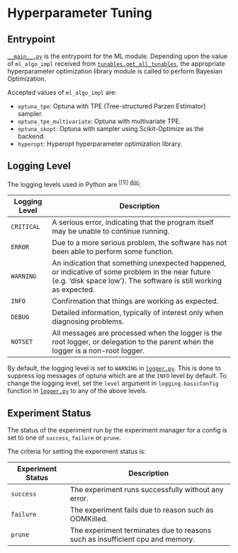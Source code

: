 # Hyperparameter Tuning

## Entrypoint

[`__main__.py`](./__main__.py) is the entrypoint for the ML module. Depending upon the value of `ml_algo_impl` received
from [`tunables.get_all_tunables`](./tunables.py), the appropriate hyperparameter optimization library module is called
to perform Bayesian Optimization.

Accepted values of `ml_algo_impl` are:
- `optuna_tpe`: Optuna with TPE (Tree-structured Parzen Estimator) sampler.
- `optuna_tpe_multivariate`: Optuna with multivariate TPE.
- `optuna_skopt`: Optuna with sampler using Scikit-Optimize as the backend.
- `hyperopt`: Hyperopt hyperparameter optimization library.

## Logging Level

The logging levels used in Python are <sup>[[1]] [doc]</sup>:

| Logging Level | Description                                                                                                                                                           |
|---------------|-----------------------------------------------------------------------------------------------------------------------------------------------------------------------|
| `CRITICAL`    | A serious error, indicating that the program itself may be unable to continue running.                                                                                |
| `ERROR`       | Due to a more serious problem, the software has not been able to perform some function.                                                                               |
| `WARNING`     | An indication that something unexpected happened, or indicative of some problem in the near future (e.g. ‘disk space low’). The software is still working as expected.|
| `INFO`        | Confirmation that things are working as expected.                                                                                                                     |
| `DEBUG`       | Detailed information, typically of interest only when diagnosing problems.                                                                                            |
| `NOTSET`      | All messages are processed when the logger is the root logger, or delegation to the parent when the logger is a non-root logger.                                      |

By default, the logging level is set to `WARNING` in [`logger.py`](./logger.py). This is done to suppress log messages
of optuna which are at the `INFO` level by default. To change the logging level, set the `level` argument in
`logging.basicConfig` function in [`logger.py`](./logger.py) to any of the above levels.

[doc]: https://docs.python.org/3/howto/logging.html#when-to-use-logging

## Experiment Status

The status of the experiment run by the experiment manager for a config is set to one of `success`, `failure` or `prune`.

The criteria for setting the experiment status is:

| Experiment Status | Description                                                                   |
|-------------------|-------------------------------------------------------------------------------|
| `success`         | The experiment runs successfully without any error.                           |
| `failure`         | The experiment fails due to reason such as OOMKilled.                         |
| `prune`           | The experiment terminates due to reasons such as insufficient cpu and memory. |
